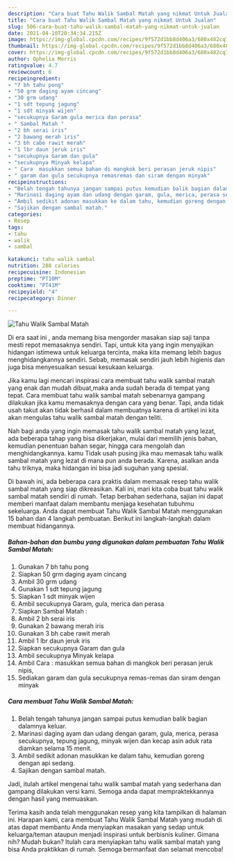 ```yaml
---
description: "Cara buat Tahu Walik Sambal Matah yang nikmat Untuk Jualan"
title: "Cara buat Tahu Walik Sambal Matah yang nikmat Untuk Jualan"
slug: 506-cara-buat-tahu-walik-sambal-matah-yang-nikmat-untuk-jualan
date: 2021-04-10T20:34:34.215Z
image: https://img-global.cpcdn.com/recipes/9f572d1bb8d406a3/680x482cq70/tahu-walik-sambal-matah-foto-resep-utama.jpg
thumbnail: https://img-global.cpcdn.com/recipes/9f572d1bb8d406a3/680x482cq70/tahu-walik-sambal-matah-foto-resep-utama.jpg
cover: https://img-global.cpcdn.com/recipes/9f572d1bb8d406a3/680x482cq70/tahu-walik-sambal-matah-foto-resep-utama.jpg
author: Ophelia Morris
ratingvalue: 4.7
reviewcount: 6
recipeingredient:
- "7 bh tahu pong"
- "50 grm daging ayam cincang"
- "30 grm udang"
- "1 sdt tepung jagung"
- "1 sdt minyak wijen"
- "secukupnya Garam gula merica dan perasa"
- " Sambal Matah "
- "2 bh serai iris"
- "2 bawang merah iris"
- "3 bh cabe rawit merah"
- "1 lbr daun jeruk iris"
- "secukupnya Garam dan gula"
- "secukupnya Minyak kelapa"
- " Cara  masukkan semua bahan di mangkok beri perasan jeruk nipis"
- " garam dan gula secukupnya remasremas dan siram dengan minyak"
recipeinstructions:
- "Belah tengah tahunya jangan sampai putus kemudian balik bagian dalamnya keluar."
- "Marinasi daging ayam dan udang dengan garam, gula, merica, perasa secukupnya, tepung jagung, minyak wijen dan kecap asin aduk rata diamkan selama 15 menit."
- "Ambil sedikit adonan masukkan ke dalam tahu, kemudian goreng dengan api sedang."
- "Sajikan dengan sambal matah."
categories:
- Resep
tags:
- tahu
- walik
- sambal

katakunci: tahu walik sambal 
nutrition: 288 calories
recipecuisine: Indonesian
preptime: "PT10M"
cooktime: "PT41M"
recipeyield: "4"
recipecategory: Dinner

---
```



![Tahu Walik Sambal Matah](https://img-global.cpcdn.com/recipes/9f572d1bb8d406a3/680x482cq70/tahu-walik-sambal-matah-foto-resep-utama.jpg)

Di era  saat ini , anda memang bisa mengorder masakan siap saji tanpa mesti repot memasaknya sendiri. Tapi, untuk kita yang ingin menyajikan hidangan istimewa untuk keluarga tercinta, maka kita memang lebih bagus menghidangkannya sendiri. Sebab, memasak sendiri jauh lebih higienis dan juga bisa menyesuaikan sesuai kesukaan keluarga.

Jika kamu lagi mencari inspirasi cara membuat tahu walik sambal matah yang enak dan mudah dibuat,maka anda sudah berada di tempat yang tepat. Cara membuat tahu walik sambal matah  sebenarnya gampang dilakukan jika kamu memasaknya dengan cara yang benar. Tapi, anda tidak usah takut akan tidak berhasil dalam membuatnya 
karena di artikel ini kita akan mengulas tahu walik sambal matah dengan teliti.  



Nah bagi anda yang ingin memasak tahu walik sambal matah yang lezat, ada beberapa tahap yang bisa dikerjakan, mulai dari memilih jenis bahan, kemudian penentuan bahan segar, hingga cara mengolah dan menghidangkannya. kamu Tidak usah pusing jika mau memasak tahu walik sambal matah yang lezat di mana pun anda berada. Karena, asalkan anda  tahu triknya, maka hidangan ini bisa jadi suguhan yang spesial.

Di bawah ini, ada beberapa cara praktis  dalam memasak resep tahu walik sambal matah yang siap dikreasikan. Kali ini, mari kita coba buat tahu walik sambal matah sendiri di rumah. Tetap berbahan sederhana, sajian ini dapat memberi manfaat dalam membantu menjaga kesehatan tubuhmu sekeluarga. Anda dapat membuat Tahu Walik Sambal Matah menggunakan 15 bahan dan 4 langkah pembuatan. Berikut ini langkah-langkah dalam membuat hidangannya.

<!--inarticleads1-->

##### Bahan-bahan dan bumbu yang digunakan dalam pembuatan Tahu Walik Sambal Matah:

1. Gunakan 7 bh tahu pong
1. Siapkan 50 grm daging ayam cincang
1. Ambil 30 grm udang
1. Gunakan 1 sdt tepung jagung
1. Siapkan 1 sdt minyak wijen
1. Ambil secukupnya Garam, gula, merica dan perasa
1. Siapkan  Sambal Matah :
1. Ambil 2 bh serai iris
1. Gunakan 2 bawang merah iris
1. Gunakan 3 bh cabe rawit merah
1. Ambil 1 lbr daun jeruk iris
1. Siapkan secukupnya Garam dan gula
1. Ambil secukupnya Minyak kelapa
1. Ambil  Cara : masukkan semua bahan di mangkok beri perasan jeruk nipis,
1. Sediakan  garam dan gula secukupnya remas-remas dan siram dengan minyak




<!--inarticleads2-->

##### Cara membuat Tahu Walik Sambal Matah:

1. Belah tengah tahunya jangan sampai putus kemudian balik bagian dalamnya keluar.
1. Marinasi daging ayam dan udang dengan garam, gula, merica, perasa secukupnya, tepung jagung, minyak wijen dan kecap asin aduk rata diamkan selama 15 menit.
1. Ambil sedikit adonan masukkan ke dalam tahu, kemudian goreng dengan api sedang.
1. Sajikan dengan sambal matah.




Jadi, itulah artikel mengenai  tahu walik sambal matah  yang sederhana dan gampang dilakukan versi kami. Semoga anda dapat mempraktekkannya dengan hasil yang memuaskan. 

Terima kasih anda telah menggunakan resep yang kita tampilkan di halaman ini. Harapan kami, cara membuat  Tahu Walik Sambal Matah yang mudah di atas dapat membantu Anda menyiapkan masakan yang sedap untuk keluarga/teman ataupun menjadi inspirasi untuk berbisnis kuliner. Gimana nih? Mudah bukan? Itulah cara menyiapkan tahu walik sambal matah yang bisa Anda praktikkan di rumah. Semoga bermanfaat dan selamat mencoba!

